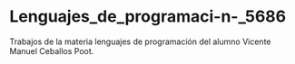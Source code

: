 # Lenguajes_de_programaci-n-_5686
Trabajos de la materia lenguajes de programación del alumno Vicente Manuel Ceballos Poot.
